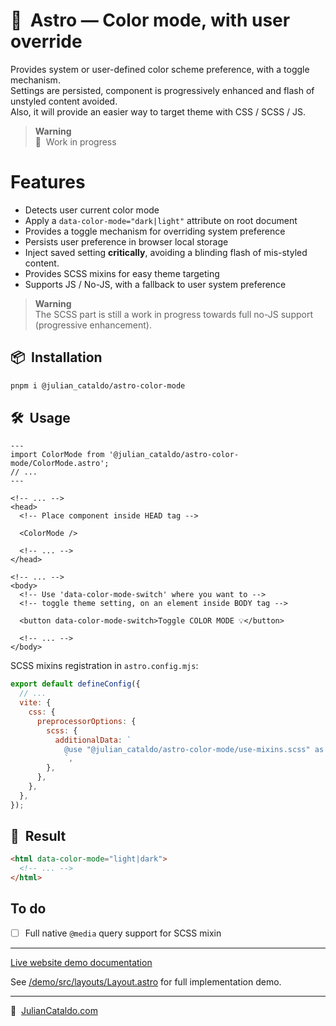 # 🚀  Astro — Color mode, with user override

Provides system or user-defined color scheme preference, with a toggle mechanism.  
Settings are persisted, component is progressively enhanced and flash of unstyled content avoided.  
Also, it will provide an easier way to target theme with CSS / SCSS / JS.

> **Warning**  
> 🚧  Work in progress

# Features

- Detects user current color mode
- Apply a `data-color-mode="dark|light"` attribute on root document
- Provides a toggle mechanism for overriding system preference
- Persists user preference in browser local storage
- Inject saved setting **critically**, avoiding a blinding flash of mis-styled content.
- Provides SCSS mixins for easy theme targeting
- Supports JS / No-JS, with a fallback to user system preference

> **Warning**  
> The SCSS part is still a work in progress towards full no-JS support
> (progressive enhancement).

## 📦  Installation

```sh
pnpm i @julian_cataldo/astro-color-mode
```

## 🛠  Usage

```astro
---
import ColorMode from '@julian_cataldo/astro-color-mode/ColorMode.astro';
// ...
---
```

```astro
<!-- ... -->
<head>
  <!-- Place component inside HEAD tag -->

  <ColorMode />

  <!-- ... -->
</head>
```

```astro
<!-- ... -->
<body>
  <!-- Use 'data-color-mode-switch' where you want to -->
  <!-- toggle theme setting, on an element inside BODY tag -->

  <button data-color-mode-switch>Toggle COLOR MODE 💡</button>

  <!-- ... -->
</body>
```

<!-- ```scss

``` -->

SCSS mixins registration in `astro.config.mjs`:

```js
export default defineConfig({
  // ...
  vite: {
    css: {
      preprocessorOptions: {
        scss: {
          additionalData: `
            @use "@julian_cataldo/astro-color-mode/use-mixins.scss" as *;
            `,
        },
      },
    },
  },
});
```

## 🎉  Result

```html
<html data-color-mode="light|dark">
  <!-- ... -->
</html>
```

<!-- ![](../../../docs/component-media-map.png) -->

## To do

- [ ] Full native `@media` query support for SCSS mixin

---

[Live website demo documentation](../../demo)

See [/demo/src/layouts/Layout.astro](../../demo/src/layouts/Layout.astro)
for full implementation demo.

---

🔗  [JulianCataldo.com](https://www.juliancataldo.com/)
